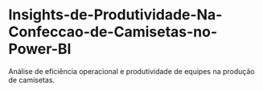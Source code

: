 # Insights-de-Produtividade-Na-Confeccao-de-Camisetas-no-Power-BI
 Análise de eficiência operacional e produtividade de equipes na produção de camisetas.
